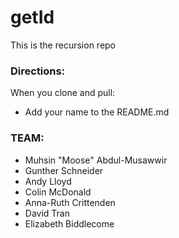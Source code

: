 # getId

This is the recursion repo

### Directions:

When you clone and pull:
- Add your name to the README.md

### TEAM:
- Muhsin "Moose" Abdul-Musawwir
- Gunther Schneider
- Andy Lloyd
- Colin McDonald
- Anna-Ruth Crittenden
- David Tran
- Elizabeth Biddlecome